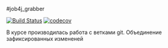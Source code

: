 #job4j_grabber

[![Build Status](https://travis-ci.org/EkaterinaKalashnikova/job4j_grabber.svg?branch=master)](https://travis-ci.org/EkaterinaKalashnikova/job4j_grabber)
[![codecov](https://codecov.io/gh/EkaterinaKalashnikova/job4j_grabber/branch/main/graph/badge.svg)](https://codecov.io/gh/EkaterinaKalashnikova/job4j_grabber)

В курсе производилась работа с ветками git.
Объединение зафиксированных измененей


